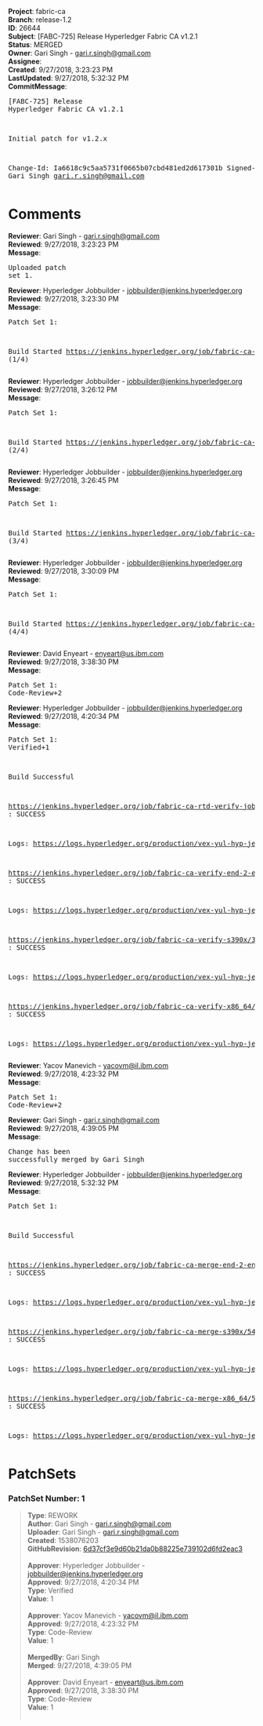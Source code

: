 <strong>Project</strong>: fabric-ca<br><strong>Branch</strong>: release-1.2<br><strong>ID</strong>: 26644<br><strong>Subject</strong>: [FABC-725] Release Hyperledger Fabric CA v1.2.1<br><strong>Status</strong>: MERGED<br><strong>Owner</strong>: Gari Singh - gari.r.singh@gmail.com<br><strong>Assignee</strong>:<br><strong>Created</strong>: 9/27/2018, 3:23:23 PM<br><strong>LastUpdated</strong>: 9/27/2018, 5:32:32 PM<br><strong>CommitMessage</strong>:<br><pre>[FABC-725] Release Hyperledger Fabric CA v1.2.1

Initial patch for v1.2.x

Change-Id: Ia6618c9c5aa5731f0665b07cbd481ed2d617301b
Signed-off-by: Gari Singh <gari.r.singh@gmail.com>
</pre><h1>Comments</h1><strong>Reviewer</strong>: Gari Singh - gari.r.singh@gmail.com<br><strong>Reviewed</strong>: 9/27/2018, 3:23:23 PM<br><strong>Message</strong>: <pre>Uploaded patch set 1.</pre><strong>Reviewer</strong>: Hyperledger Jobbuilder - jobbuilder@jenkins.hyperledger.org<br><strong>Reviewed</strong>: 9/27/2018, 3:23:30 PM<br><strong>Message</strong>: <pre>Patch Set 1:

Build Started https://jenkins.hyperledger.org/job/fabric-ca-verify-s390x/3464/ (1/4)</pre><strong>Reviewer</strong>: Hyperledger Jobbuilder - jobbuilder@jenkins.hyperledger.org<br><strong>Reviewed</strong>: 9/27/2018, 3:26:12 PM<br><strong>Message</strong>: <pre>Patch Set 1:

Build Started https://jenkins.hyperledger.org/job/fabric-ca-rtd-verify-job/171/ (2/4)</pre><strong>Reviewer</strong>: Hyperledger Jobbuilder - jobbuilder@jenkins.hyperledger.org<br><strong>Reviewed</strong>: 9/27/2018, 3:26:45 PM<br><strong>Message</strong>: <pre>Patch Set 1:

Build Started https://jenkins.hyperledger.org/job/fabric-ca-verify-end-2-end-x86_64/766/ (3/4)</pre><strong>Reviewer</strong>: Hyperledger Jobbuilder - jobbuilder@jenkins.hyperledger.org<br><strong>Reviewed</strong>: 9/27/2018, 3:30:09 PM<br><strong>Message</strong>: <pre>Patch Set 1:

Build Started https://jenkins.hyperledger.org/job/fabric-ca-verify-x86_64/3365/ (4/4)</pre><strong>Reviewer</strong>: David Enyeart - enyeart@us.ibm.com<br><strong>Reviewed</strong>: 9/27/2018, 3:38:30 PM<br><strong>Message</strong>: <pre>Patch Set 1: Code-Review+2</pre><strong>Reviewer</strong>: Hyperledger Jobbuilder - jobbuilder@jenkins.hyperledger.org<br><strong>Reviewed</strong>: 9/27/2018, 4:20:34 PM<br><strong>Message</strong>: <pre>Patch Set 1: Verified+1

Build Successful 

https://jenkins.hyperledger.org/job/fabric-ca-rtd-verify-job/171/ : SUCCESS

Logs: https://logs.hyperledger.org/production/vex-yul-hyp-jenkins-3/fabric-ca-rtd-verify-job/171

https://jenkins.hyperledger.org/job/fabric-ca-verify-end-2-end-x86_64/766/ : SUCCESS

Logs: https://logs.hyperledger.org/production/vex-yul-hyp-jenkins-3/fabric-ca-verify-end-2-end-x86_64/766

https://jenkins.hyperledger.org/job/fabric-ca-verify-s390x/3464/ : SUCCESS

Logs: https://logs.hyperledger.org/production/vex-yul-hyp-jenkins-3/fabric-ca-verify-s390x/3464

https://jenkins.hyperledger.org/job/fabric-ca-verify-x86_64/3365/ : SUCCESS

Logs: https://logs.hyperledger.org/production/vex-yul-hyp-jenkins-3/fabric-ca-verify-x86_64/3365</pre><strong>Reviewer</strong>: Yacov Manevich - yacovm@il.ibm.com<br><strong>Reviewed</strong>: 9/27/2018, 4:23:32 PM<br><strong>Message</strong>: <pre>Patch Set 1: Code-Review+2</pre><strong>Reviewer</strong>: Gari Singh - gari.r.singh@gmail.com<br><strong>Reviewed</strong>: 9/27/2018, 4:39:05 PM<br><strong>Message</strong>: <pre>Change has been successfully merged by Gari Singh</pre><strong>Reviewer</strong>: Hyperledger Jobbuilder - jobbuilder@jenkins.hyperledger.org<br><strong>Reviewed</strong>: 9/27/2018, 5:32:32 PM<br><strong>Message</strong>: <pre>Patch Set 1:

Build Successful 

https://jenkins.hyperledger.org/job/fabric-ca-merge-end-2-end-x86_64/136/ : SUCCESS

Logs: https://logs.hyperledger.org/production/vex-yul-hyp-jenkins-3/fabric-ca-merge-end-2-end-x86_64/136

https://jenkins.hyperledger.org/job/fabric-ca-merge-s390x/542/ : SUCCESS

Logs: https://logs.hyperledger.org/production/vex-yul-hyp-jenkins-3/fabric-ca-merge-s390x/542

https://jenkins.hyperledger.org/job/fabric-ca-merge-x86_64/545/ : SUCCESS

Logs: https://logs.hyperledger.org/production/vex-yul-hyp-jenkins-3/fabric-ca-merge-x86_64/545</pre><h1>PatchSets</h1><h3>PatchSet Number: 1</h3><blockquote><strong>Type</strong>: REWORK<br><strong>Author</strong>: Gari Singh - gari.r.singh@gmail.com<br><strong>Uploader</strong>: Gari Singh - gari.r.singh@gmail.com<br><strong>Created</strong>: 1538076203<br><strong>GitHubRevision</strong>: [6d37cf3e9d60b21da0b88225e739102d6fd2eac3](https://github.com/hyperledger/fabric-ca/commit/6d37cf3e9d60b21da0b88225e739102d6fd2eac3)<br><br><strong>Approver</strong>: Hyperledger Jobbuilder - jobbuilder@jenkins.hyperledger.org<br><strong>Approved</strong>: 9/27/2018, 4:20:34 PM<br><strong>Type</strong>: Verified<br><strong>Value</strong>: 1<br><br><strong>Approver</strong>: Yacov Manevich - yacovm@il.ibm.com<br><strong>Approved</strong>: 9/27/2018, 4:23:32 PM<br><strong>Type</strong>: Code-Review<br><strong>Value</strong>: 1<br><br><strong>MergedBy</strong>: Gari Singh<br><strong>Merged</strong>: 9/27/2018, 4:39:05 PM<br><br><strong>Approver</strong>: David Enyeart - enyeart@us.ibm.com<br><strong>Approved</strong>: 9/27/2018, 3:38:30 PM<br><strong>Type</strong>: Code-Review<br><strong>Value</strong>: 1<br><br></blockquote>